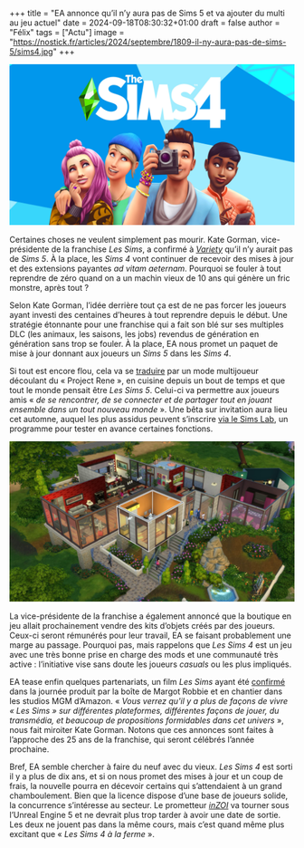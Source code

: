 +++
title = "EA annonce qu’il n’y aura pas de Sims 5 et va ajouter du multi au jeu actuel"
date = 2024-09-18T08:30:32+01:00
draft = false
author = "Félix"
tags = ["Actu"]
image = "https://nostick.fr/articles/2024/septembre/1809-il-ny-aura-pas-de-sims-5/sims4.jpg"
+++

![Les Sims 4](sims4.jpg "C’est reparti pour une décennie") 

Certaines choses ne veulent simplement pas mourir. Kate Gorman, vice-présidente de la franchise *Les Sims*, a confirmé à *[Variety](https://variety.com/2024/gaming/news/the-sims-5-update-multiplayer-creator-content-ea-interview-1236142010/)* qu’il n’y aurait pas de *Sims 5*. À la place, les *Sims 4* vont continuer de recevoir des mises à jour et des extensions payantes *ad vitam aeternam*. Pourquoi se fouler à tout reprendre de zéro quand on a un machin vieux de 10 ans qui génère un fric monstre, après tout ?

Selon Kate Gorman, l’idée derrière tout ça est de ne pas forcer les joueurs ayant investi des centaines d’heures à tout reprendre depuis le début. Une stratégie étonnante pour une franchise qui a fait son blé sur ses multiples DLC (les animaux, les saisons, les jobs) revendus de génération en génération sans trop se fouler. À la place, EA nous promet un paquet de mise à jour donnant aux joueurs un *Sims 5* dans les *Sims 4*.

Si tout est encore flou, cela va se [traduire](https://www.ea.com/fr-fr/games/the-sims/news/the-future-of-the-sims) par un mode multijoueur découlant du « Project Rene », en cuisine depuis un bout de temps et que tout le monde pensait être *Les Sims 5*. Celui-ci va permettre aux joueurs amis « *de se rencontrer, de se connecter et de partager tout en jouant ensemble dans un tout nouveau monde* ». Une bêta sur invitation aura lieu cet automne, auquel les plus assidus peuvent s’inscrire [via le Sims Lab](https://ea.arcsivr.com/Portal/ea-cte/default), un programme pour tester en avance certaines fonctions.

![Les Sims 4](sims42.jpg) 

La vice-présidente de la franchise a également annoncé que la boutique en jeu allait prochainement vendre des kits d’objets créés par des joueurs. Ceux-ci seront rémunérés pour leur travail, EA se faisant probablement une marge au passage. Pourquoi pas, mais rappelons que *Les Sims 4* est un jeu avec une très bonne prise en charge des mods et une communauté très active : l’initiative vise sans doute les joueurs *casuals* ou les plus impliqués.

EA tease enfin quelques partenariats, un film *Les Sims* ayant été [confirmé](https://variety.com/2024/film/news/the-sims-movie-plot-details-amazon-ea-margot-robbie-1236142126/) dans la journée produit par la boîte de Margot Robbie et en chantier dans les studios MGM d’Amazon. « *Vous verrez qu'il y a plus de façons de vivre « Les Sims » sur différentes plateformes, différentes façons de jouer, du transmédia, et beaucoup de propositions formidables dans cet univers* », nous fait miroiter Kate Gorman. Notons que ces annonces sont faites à l’approche des 25 ans de la franchise, qui seront célébrés l’année prochaine.
 
Bref, EA semble chercher à faire du neuf avec du vieux. *Les Sims 4* est sorti il y a plus de dix ans, et si on nous promet des mises à jour et un coup de frais, la nouvelle pourra en décevoir certains qui s’attendaient à un grand chamboulement. Bien que la licence dispose d’une base de joueurs solide, la concurrence s’intéresse au secteur. Le prometteur *[inZOI](https://store.steampowered.com/app/2456740/inZOI/)* va tourner sous l’Unreal Engine 5 et ne devrait plus trop tarder à avoir une date de sortie. Les deux ne jouent pas dans la même cours, mais c’est quand même plus excitant que « *Les Sims 4 à la ferme* ».